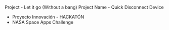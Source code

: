 Project - Let it go (Without a bang)
Project Name - Quick Disconnect Device

- Proyecto Innovación -  HACKATÓN
- NASA Space Apps Challenge
